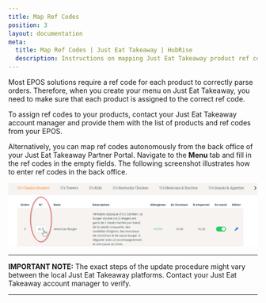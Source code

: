 ```yaml
---
title: Map Ref Codes
position: 3
layout: documentation
meta:
  title: Map Ref Codes | Just Eat Takeaway | HubRise
  description: Instructions on mapping Just Eat Takeaway product ref codes with other apps after connecting your EPOS with HubRise. Connect apps and synchronise your data.
---
```


Most EPOS solutions require a ref code for each product to correctly parse orders. Therefore, when you create your menu on Just Eat Takeaway, you need to make sure that each product is assigned to the correct ref code.

To assign ref codes to your products, contact your Just Eat Takeaway account manager and provide them with the list of products and ref codes from your EPOS.

Alternatively, you can map ref codes autonomously from the back office of your Just Eat Takeaway Partner Portal. Navigate to the **Menu** tab and fill in the ref codes in the empty fields.
The following screenshot illustrates how to enter ref codes in the back office.

![Entering ref codes in the Just Eat Takeaway portal](../images/006-fr-jet-entering-ref-codes.png)

--- 

**IMPORTANT NOTE:** The exact steps of the update procedure might vary between the local Just Eat Takeaway platforms. Contact your Just Eat Takeaway account manager to verify.

---